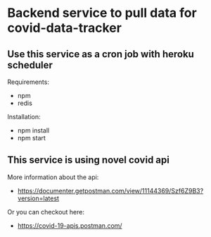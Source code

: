 # Backend service to pull data for covid-data-tracker 
## Use this service as a cron job with heroku scheduler
  Requirements: 
  - npm
  - redis

  Installation:
  - npm install
  - npm start

## This service is using novel covid api
More information about the api:
- https://documenter.getpostman.com/view/11144369/Szf6Z9B3?version=latest

Or you can checkout here:
- https://covid-19-apis.postman.com/
